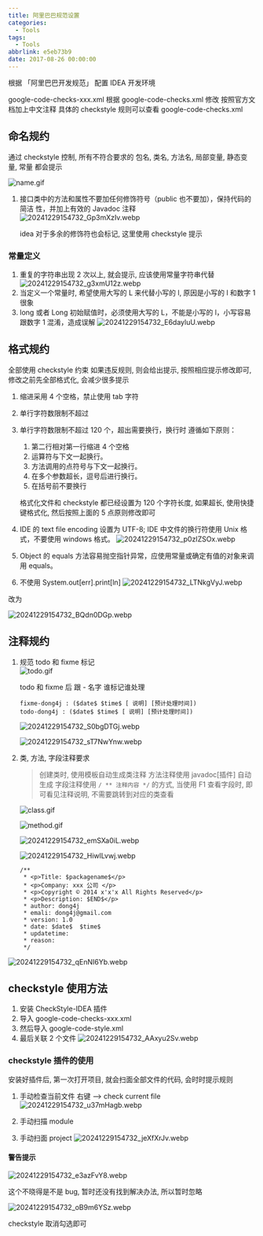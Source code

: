 ```yaml
---
title: 阿里巴巴规范设置
categories:
  - Tools
tags:
  - Tools
abbrlink: e5eb73b9
date: 2017-08-26 00:00:00
---
```


根据 「阿里巴巴开发规范」 配置 IDEA 开发环境

google-code-checks-xxx.xml
根据 google-code-checks.xml 修改
按照官方文档加上中文注释
具体的 checkstyle 规则可以查看 google-code-checks.xml

## 命名规约

通过 checkstyle 控制, 所有不符合要求的 包名, 类名, 方法名, 局部变量, 静态变量, 常量 都会提示

![name.gif](https://blog-1258270892.cos.ap-chengdu.myqcloud.com/source/image/name.gif)

1. 接口类中的方法和属性不要加任何修饰符号（public 也不要加），保持代码的简洁 性，并加上有效的 Javadoc 注释
   ![20241229154732_Gp3mXzIv.webp](https://blog-1258270892.cos.ap-chengdu.myqcloud.com/source/image/20241229154732_Gp3mXzIv.webp)

   idea 对于多余的修饰符也会标记, 这里使用 checkstyle 提示

### 常量定义

1. 重复的字符串出现 2 次以上, 就会提示, 应该使用常量字符串代替
   ![20241229154732_g3xmU12z.webp](https://blog-1258270892.cos.ap-chengdu.myqcloud.com/source/image/20241229154732_g3xmU12z.webp)
2. 当定义一个常量时, 希望使用大写的 L 来代替小写的 l, 原因是小写的 l 和数字 1 很象
3. long 或者 Long 初始赋值时，必须使用大写的 L，不能是小写的 l，小写容易跟数字 1 混淆，造成误解
   ![20241229154732_E6dayluU.webp](https://blog-1258270892.cos.ap-chengdu.myqcloud.com/source/image/20241229154732_E6dayluU.webp)

## 格式规约

全部使用 checkstyle 约束
如果违反规则, 则会给出提示, 按照相应提示修改即可, 修改之前先全部格式化, 会减少很多提示

1. 缩进采用 4 个空格，禁止使用 tab 字符
2. 单行字符数限制不超过
3. 单行字符数限制不超过 120 个，超出需要换行，换行时
   遵循如下原则：

   1. 第二行相对第一行缩进 4 个空格
   2. 运算符与下文一起换行。
   3. 方法调用的点符号与下文一起换行。
   4. 在多个参数超长，逗号后进行换行。
   5. 在括号前不要换行

   格式化文件和 checkstyle 都已经设置为 120 个字符长度, 如果超长, 使用快捷键格式化, 然后按照上面的 5 点原则修改即可

4. IDE 的 text file encoding 设置为 UTF-8; IDE 中文件的换行符使用 Unix 格式，不要使用 windows 格式。
   ![20241229154732_p0zIZSOx.webp](https://blog-1258270892.cos.ap-chengdu.myqcloud.com/source/image/20241229154732_p0zIZSOx.webp)
5. Object 的 equals 方法容易抛空指针异常，应使用常量或确定有值的对象来调用 equals。
6. 不使用 System.out[err].print[ln]
   ![20241229154732_LTNkgVyJ.webp](https://blog-1258270892.cos.ap-chengdu.myqcloud.com/source/image/20241229154732_LTNkgVyJ.webp)

改为

![20241229154732_BQdn0DGp.webp](https://blog-1258270892.cos.ap-chengdu.myqcloud.com/source/image/20241229154732_BQdn0DGp.webp)

## 注释规约

1. 规范 todo 和 fixme 标记  
   ![todo.gif](https://blog-1258270892.cos.ap-chengdu.myqcloud.com/source/image/todo.gif)

   todo 和 fixme 后 跟 - 名字 谁标记谁处理

   ```
   fixme-dong4j : ($date$ $time$ [ 说明] [预计处理时间])
   todo-dong4j : ($date$ $time$ [ 说明] [预计处理时间])
   ```

   ![20241229154732_S0bgDTGj.webp](https://blog-1258270892.cos.ap-chengdu.myqcloud.com/source/image/20241229154732_S0bgDTGj.webp)

   ![20241229154732_sT7NwYnw.webp](https://blog-1258270892.cos.ap-chengdu.myqcloud.com/source/image/20241229154732_sT7NwYnw.webp)

2. 类, 方法, 字段注释要求

   > 创建类时, 使用模板自动生成类注释
   > 方法注释使用 javadoc[插件] 自动生成
   > 字段注释使用 `/ ** 注释内容 */` 的方式, 当使用 F1 查看字段时, 即可看见注释说明, 不需要跳转到对应的类查看

   ![class.gif](https://blog-1258270892.cos.ap-chengdu.myqcloud.com/source/image/class.gif)

   ![method.gif](https://blog-1258270892.cos.ap-chengdu.myqcloud.com/source/image/method.gif)

   ![20241229154732_emSXa0iL.webp](https://blog-1258270892.cos.ap-chengdu.myqcloud.com/source/image/20241229154732_emSXa0iL.webp)

   ![20241229154732_HiwlLvwj.webp](https://blog-1258270892.cos.ap-chengdu.myqcloud.com/source/image/20241229154732_HiwlLvwj.webp)

   ```
   /**
    * <p>Title: $packagename$</p>
    * <p>Company: xxx 公司 </p>
    * <p>Copyright © 2014 x'x'x All Rights Reserved</p>
    * <p>Description: $END$</p>
    * author: dong4j
    * emali: dong4j@gmail.com
    * version: 1.0
    * date: $date$  $time$
    * updatetime:
    * reason:
    */
   ```

![20241229154732_qEnNI6Yb.webp](https://blog-1258270892.cos.ap-chengdu.myqcloud.com/source/image/20241229154732_qEnNI6Yb.webp)

## checkstyle 使用方法

1. 安装 CheckStyle-IDEA 插件
2. 导入 google-code-checks-xxx.xml
3. 然后导入 google-code-style.xml
4. 最后关联 2 个文件
   ![20241229154732_AAxyu2Sv.webp](https://blog-1258270892.cos.ap-chengdu.myqcloud.com/source/image/20241229154732_AAxyu2Sv.webp)

### checkstyle 插件的使用

安装好插件后, 第一次打开项目, 就会扫面全部文件的代码, 会时时提示规则

1. 手动检查当前文件 右键 --> check current file
   ![20241229154732_u37mHagb.webp](https://blog-1258270892.cos.ap-chengdu.myqcloud.com/source/image/20241229154732_u37mHagb.webp)

2. 手动扫描 module
3. 手动扫面 project
   ![20241229154732_jeXfXrJv.webp](https://blog-1258270892.cos.ap-chengdu.myqcloud.com/source/image/20241229154732_jeXfXrJv.webp)

#### 警告提示

![20241229154732_e3azFvY8.webp](https://blog-1258270892.cos.ap-chengdu.myqcloud.com/source/image/20241229154732_e3azFvY8.webp)

这个不晓得是不是 bug, 暂时还没有找到解决办法, 所以暂时忽略

![20241229154732_oB9m6YSz.webp](https://blog-1258270892.cos.ap-chengdu.myqcloud.com/source/image/20241229154732_oB9m6YSz.webp)

checkstyle 取消勾选即可

